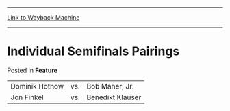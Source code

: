 
---
[Link to Wayback Machine](https://web.archive.org/web/20171031050539/https://magic.wizards.com/en/articles/archive/feature/individual-semifinals-pairings-2000-01-01)

[_metadata_:wayback_url]:- "https://magic.wizards.com/en/articles/archive/feature/individual-semifinals-pairings-2000-01-01"
[_metadata_:wayback_raw_url]:- "https://web.archive.org/web/20171031050539id_/https://magic.wizards.com/en/articles/archive/feature/individual-semifinals-pairings-2000-01-01"
[_metadata_:wayback_capture_timestamp]:- "2017-10-31 05:05:39+00:00"
[_metadata_:description]:- "Dominik Hothow vs. Bob Maher, Jr.   Jon Finkel vs. Benedikt Klauser"
[_metadata_:generator]:- "Drupal 7 (http://drupal.org)"
---


Individual Semifinals Pairings
==============================



 Posted in **Feature**














|  |  |  |
| --- | --- | --- |
| Dominik Hothow | vs. | Bob Maher, Jr. |
| Jon Finkel | vs. | Benedikt Klauser |







